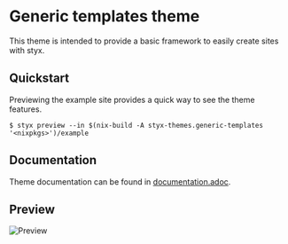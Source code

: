 # Generic templates theme

This theme is intended to provide a basic framework to easily create sites with styx.

## Quickstart

Previewing the example site provides a quick way to see the theme features.

```
$ styx preview --in $(nix-build -A styx-themes.generic-templates '<nixpkgs>')/example
```

## Documentation

Theme documentation can be found in [documentation.adoc](./documentation.adoc).

## Preview

![Preview](/screen.png)
